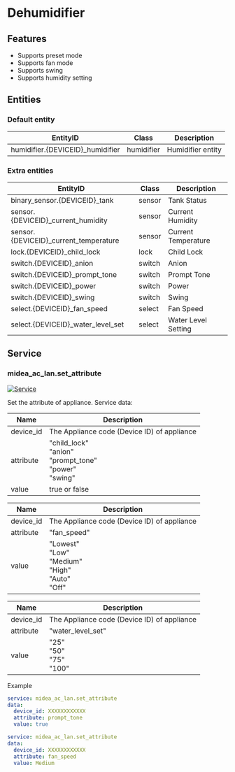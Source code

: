 # Dehumidifier
## Features
- Supports preset mode
- Supports fan mode
- Supports swing
- Supports humidity setting

## Entities
### Default entity
| EntityID                         | Class      | Description       |
|----------------------------------|------------|-------------------|
| humidifier.{DEVICEID}_humidifier | humidifier | Humidifier entity |

### Extra entities

| EntityID                              | Class  | Description         |
|---------------------------------------|--------|---------------------|
| binary_sensor.{DEVICEID}_tank         | sensor | Tank Status         |
| sensor.{DEVICEID}_current_humidity    | sensor | Current Humidity    |
| sensor.{DEVICEID}_current_temperature | sensor | Current Temperature |
| lock.{DEVICEID}_child_lock            | lock   | Child Lock          |
| switch.{DEVICEID}_anion               | switch | Anion               |
| switch.{DEVICEID}_prompt_tone         | switch | Prompt Tone         |
| switch.{DEVICEID}_power               | switch | Power               |
| switch.{DEVICEID}_swing               | switch | Swing               |
| select.{DEVICEID}_fan_speed           | select | Fan Speed           |
| select.{DEVICEID}_water_level_set     | select | Water Level Setting |

## Service

### midea_ac_lan.set_attribute

[![Service](https://my.home-assistant.io/badges/developer_call_service.svg)](https://my.home-assistant.io/redirect/developer_call_service/?service=midea_ac_lan.set_attribute)

Set the attribute of appliance. Service data:

| Name      | Description                                                        |
|-----------|--------------------------------------------------------------------|
| device_id | The Appliance code (Device ID) of appliance                        |
| attribute | "child_lock"<br/>"anion"<br/>"prompt_tone"<br/>"power"<br/>"swing" |
| value     | true or false                                                      |

| Name      | Description                                                     |
|-----------|-----------------------------------------------------------------|
| device_id | The Appliance code (Device ID) of appliance                     |
| attribute | "fan_speed"                                                     |
| value     | "Lowest"<br/>"Low"<br/>"Medium"<br/>"High"<br/>"Auto"<br/>"Off" |

| Name      | Description                                 |
|-----------|---------------------------------------------|
| device_id | The Appliance code (Device ID) of appliance |
| attribute | "water_level_set"                           |
| value     | "25"<br/>"50"<br/>"75"<br/>"100"            |

Example
```yaml
service: midea_ac_lan.set_attribute
data:
  device_id: XXXXXXXXXXXX
  attribute: prompt_tone
  value: true
```

```yaml
service: midea_ac_lan.set_attribute
data:
  device_id: XXXXXXXXXXXX
  attribute: fan_speed
  value: Medium
```